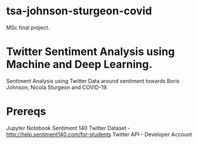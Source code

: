 # tsa-johnson-sturgeon-covid

MSc final project. 

# Twitter Sentiment Analysis using Machine and Deep Learning.

Sentiment Analysis using Twitter Data around sentiment towards Boris Johnson, Nicola Sturgeon and COVID-19.

# Prereqs
Jupyter Notebook
Sentiment 140 Twitter Dataset - http://help.sentiment140.com/for-students
Twitter API - Developer Account
